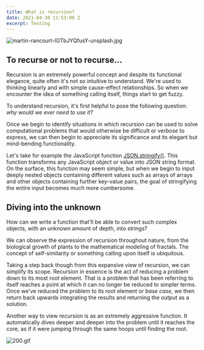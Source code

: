 ```yaml
---
title: What is recursion?
date: 2021-04-30 11:53:00 Z
excerpt: Testing
---
```


![martin-rancourt-IGTbJYQfusY-unsplash.jpg](/uploads/martin-rancourt-IGTbJYQfusY-unsplash.jpg)

## To recurse or not to recurse...

Recursion is an extremely powerful concept and despite its functional elegance, quite often it's not so intuitive to understand. We're used to thinking linearly and with simple cause-effect relationships. So when we encounter the idea of something calling itself, things start to get fuzzy.

To understand recursion, it's first helpful to pose the following question: *why would we ever need to use it?*

Once we begin to identify situations in which recursion can be used to solve computational problems that would otherwise be difficult or *verbose* to express, we can then begin to appreciate its significance and its elegant but mind-bending functionality.

Let's take for example the JavaScript function [JSON.stringify()](https://developer.mozilla.org/en-US/docs/Web/JavaScript/Reference/Global_Objects/JSON/stringify). This function transforms any JavaScript object or value into JSON string format. On the surface, this function may seem simple, but when we begin to input deeply nested objects containing different values such as arrays of arrays and other objects containing further key-value pairs, the goal of stringifying the entire input becomes much more cumbersome.

## Diving into the unknown

How can we write a function that'll be able to convert such complex objects, with an unknown amount of depth, into strings? 

We can observe the expression of recursion throughout nature, from the biological growth of plants to the mathematical modeling of fractals. The concept of self-similarity or something calling upon itself is ubiquitous.

Taking a step back though from this expansive view of recursion, we can simplify its scope. Recursion in essence is the act of reducing a problem down to its most root element. That is a problem that has been referring to itself reaches a point at which it can no longer be reduced to simpler terms. Once we've reduced the problem to its root element or *base case*, we then return back upwards integrating the results and returning the output as a solution.

Another way to view recursion is as an extremely aggressive function. It automatically dives deeper and deeper into the problem until it reaches the core, as if it were jumping through the same hoops until finding the root.

![200.gif](/uploads/200.gif)

    
   